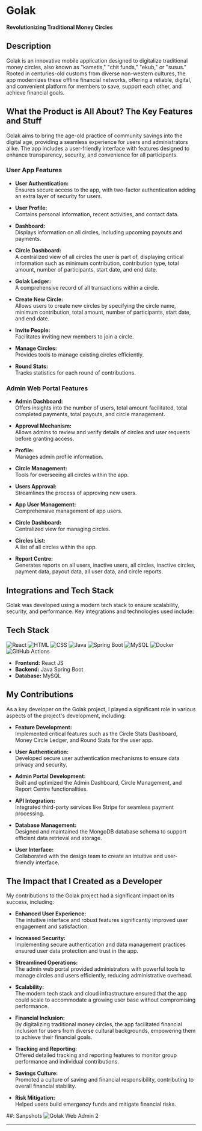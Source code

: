# Golak

**Revolutionizing Traditional Money Circles**

## Description

Golak is an innovative mobile application designed to digitalize traditional money circles, also known as "kametis," "chit funds," "ekub," or "susus." Rooted in centuries-old customs from diverse non-western cultures, the app modernizes these offline financial networks, offering a reliable, digital, and convenient platform for members to save, support each other, and achieve financial goals.

## What the Product is All About? The Key Features and Stuff

Golak aims to bring the age-old practice of community savings into the digital age, providing a seamless experience for users and administrators alike. The app includes a user-friendly interface with features designed to enhance transparency, security, and convenience for all participants.

### User App Features

- **User Authentication:**  
  Ensures secure access to the app, with two-factor authentication adding an extra layer of security for users.

- **User Profile:**  
  Contains personal information, recent activities, and contact data.

- **Dashboard:**  
  Displays information on all circles, including upcoming payouts and payments.

- **Circle Dashboard:**  
  A centralized view of all circles the user is part of, displaying critical information such as minimum contribution, contribution type, total amount, number of participants, start date, and end date.

- **Golak Ledger:**  
  A comprehensive record of all transactions within a circle.

- **Create New Circle:**  
  Allows users to create new circles by specifying the circle name, minimum contribution, total amount, number of participants, start date, and end date.

- **Invite People:**  
  Facilitates inviting new members to join a circle.

- **Manage Circles:**  
  Provides tools to manage existing circles efficiently.

- **Round Stats:**  
  Tracks statistics for each round of contributions.

### Admin Web Portal Features

- **Admin Dashboard:**  
  Offers insights into the number of users, total amount facilitated, total completed payments, total payouts, and circle management.

- **Approval Mechanism:**  
  Allows admins to review and verify details of circles and user requests before granting access.

- **Profile:**  
  Manages admin profile information.

- **Circle Management:**  
  Tools for overseeing all circles within the app.

- **Users Approval:**  
  Streamlines the process of approving new users.

- **App User Management:**  
  Comprehensive management of app users.

- **Circle Dashboard:**  
  Centralized view for managing circles.

- **Circles List:**  
  A list of all circles within the app.

- **Report Centre:**  
  Generates reports on all users, inactive users, all circles, inactive circles, payment data, payout data, all user data, and circle reports.

## Integrations and Tech Stack

Golak was developed using a modern tech stack to ensure scalability, security, and performance. Key integrations and technologies used include:

## Tech Stack

![React](https://img.shields.io/badge/React-18.2.0-blueviolet)
![HTML](https://img.shields.io/badge/HTML-5.2-orange)
![CSS](https://img.shields.io/badge/CSS-3.0-blue)
![Java](https://img.shields.io/badge/Java-17.0.2-blue)
![Spring Boot](https://img.shields.io/badge/Spring%20Boot-2.6.6-brightgreen)
![MySQL](https://img.shields.io/badge/MySQL-8.0.28-orange)
![Docker](https://img.shields.io/badge/Docker-20.10.12-lightblue)
![GitHub Actions](https://img.shields.io/badge/GitHub%20Actions-CI%2FCD-blue)


- **Frontend:** React JS
- **Backend:** Java Spring Boot
- **Database:** MySQL

## My Contributions

As a key developer on the Golak project, I played a significant role in various aspects of the project's development, including:

- **Feature Development:**  
  Implemented critical features such as the Circle Stats Dashboard, Money Circle Ledger, and Round Stats for the user app.

- **User Authentication:**  
  Developed secure user authentication mechanisms to ensure data privacy and security.

- **Admin Portal Development:**  
  Built and optimized the Admin Dashboard, Circle Management, and Report Centre functionalities.

- **API Integration:**  
  Integrated third-party services like Stripe for seamless payment processing.

- **Database Management:**  
  Designed and maintained the MongoDB database schema to support efficient data retrieval and storage.

- **User Interface:**  
  Collaborated with the design team to create an intuitive and user-friendly interface.

## The Impact that I Created as a Developer

My contributions to the Golak project had a significant impact on its success, including:

- **Enhanced User Experience:**  
  The intuitive interface and robust features significantly improved user engagement and satisfaction.

- **Increased Security:**  
  Implementing secure authentication and data management practices ensured user data protection and trust in the app.

- **Streamlined Operations:**  
  The admin web portal provided administrators with powerful tools to manage circles and users efficiently, reducing administrative overhead.

- **Scalability:**  
  The modern tech stack and cloud infrastructure ensured that the app could scale to accommodate a growing user base without compromising performance.

- **Financial Inclusion:**  
  By digitalizing traditional money circles, the app facilitated financial inclusion for users from diverse cultural backgrounds, empowering them to achieve their financial goals.

- **Tracking and Reporting:**  
  Offered detailed tracking and reporting features to monitor group performance and individual contributions.

- **Savings Culture:**  
  Promoted a culture of saving and financial responsibility, contributing to overall financial stability.

- **Risk Mitigation:**  
  Helped users build emergency funds and mitigate financial risks.

##: Sanpshots
![Golak Web Admin 2](https://github.com/user-attachments/assets/dabad1eb-07b0-407d-ad7f-65cc9ec542bb)


---
